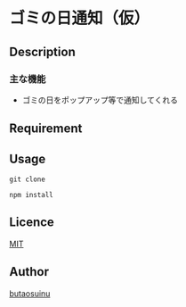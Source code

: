 ゴミの日通知（仮）  
====

## Description
### 主な機能
- ゴミの日をポップアップ等で通知してくれる  

## Requirement  

## Usage  

`git clone`  
  
`npm install`  

## Licence

[MIT](https://github.com/tcnksm/tool/blob/master/LICENCE)

## Author
[butaosuinu](https://github.com/butaosuinu)  
